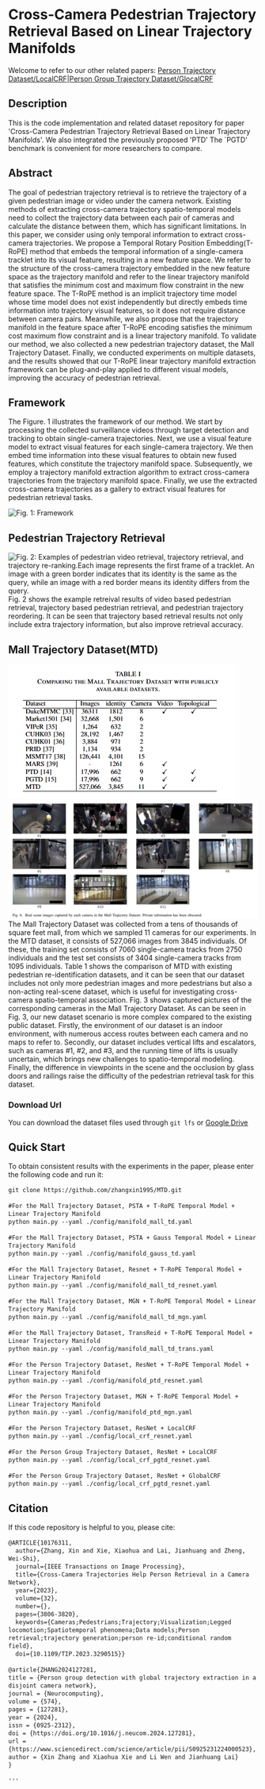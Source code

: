 # Cross-Camera Pedestrian Trajectory Retrieval Based on Linear Trajectory Manifolds

Welcome to refer to our other related papers:
[Person Trajectory Dataset/LocalCRF](https://github.com/zhangxin1995/PTD.git)|[Person Group Trajectory Dataset/GlocalCRF](https://github.com/zhangxin1995/PGTD.git)


## Description
This is the code implementation and related dataset repository for paper 'Cross-Camera Pedestrian Trajectory Retrieval Based on Linear Trajectory Manifolds'. We also integrated the previously proposed 'PTD' The `PGTD' benchmark is convenient for more researchers to compare.


## Abstract
The goal of pedestrian trajectory retrieval is to retrieve the trajectory of a given pedestrian image or video under the camera network. Existing methods of extracting cross-camera trajectory spatio-temporal models need to collect the trajectory data between each pair of cameras and calculate the distance between them, which has significant limitations. In this paper, we consider using only temporal information to extract cross-camera trajectories. We propose a Temporal Rotary Position Embedding(T-RoPE) method that embeds the temporal information of a single-camera tracklet into its visual feature, resulting in a new feature space. We refer to the structure of the cross-camera trajectory embedded in the new feature space as the trajectory manifold and refer to the linear trajectory manifold that satisfies the minimum cost and maximum flow constraint in the new feature space. The T-RoPE method is an implicit trajectory time model whose time model does not exist independently but directly embeds time information into trajectory visual features, so it does not require distance between camera pairs. Meanwhile, we also propose that the trajectory manifold in the feature space after T-RoPE encoding satisfies the minimum cost maximum flow constraint and is a linear trajectory manifold. To validate our method, we also collected a new pedestrian trajectory dataset, the Mall Trajectory Dataset. Finally, we conducted experiments on multiple datasets, and the results showed that our T-RoPE linear trajectory manifold extraction framework can be plug-and-play applied to different visual models, improving the accuracy of pedestrian retrieval.

## Framework
The Figure. 1 illustrates the framework of our method. We start by processing the collected surveillance videos through target detection and tracking to obtain single-camera trajectories. Next, we use a visual feature model to extract visual features for each single-camera trajectory. We then embed time information into these visual features to obtain new fused features, which constitute the trajectory manifold space. Subsequently, we employ a trajectory manifold extraction algorithm to extract cross-camera trajectories from the trajectory manifold space. Finally, we use the extracted cross-camera trajectories as a gallery to extract visual features for pedestrian retrieval tasks.

![Fig. 1: Framework](https://github.com/zhangxin1995/MTD/blob/main/images/framework.png)

## Pedestrian Trajectory Retrieval
![Fig. 2: Examples of pedestrian video retrieval, trajectory retrieval, and trajectory re-ranking.Each image represents the first frame of a tracklet. An image with a green border indicates that its identity is the same as the query, while an image with a red border means its identity differs from the query.](https://github.com/zhangxin1995/MTD/blob/main/images/example.png)
Fig. 2 shows the example retreival results of video based pedestrian retrieval, trajectory based pedestrian retrieval, and pedestrian trajectory reordering. It can be seen that trajectory based retrieval results not only include extra trajectory information, but also improve retrieval accuracy.



## Mall Trajectory Dataset(MTD)
![Table 1: The Mall Trajectory Dastaset.](https://github.com/zhangxin1995/MTD/blob/main/images/dataset.png)
![Fig. 2: The Mall Trajectory Dastaset.](https://github.com/zhangxin1995/MTD/blob/main/images/camera.png)
The Mall Trajectory Dataset was collected from a tens of thousands of square feet mall, from which we sampled 11 cameras for our experiments. In the MTD dataset, it consists of 527,066 images from 3845 individuals. Of these, the training set consists of 7060 single-camera tracks from 2750 individuals and the test set consists of 3404 single-camera tracks from 1095 individuals. Table 1 shows the comparison of MTD with existing pedestrian re-identification datasets, and it can be seen that our dataset includes not only more pedestrian images and more pedestrians but also a non-acting real-scene dataset, which is useful for investigating cross-camera spatio-temporal association. Fig. 3 shows captured pictures of the corresponding cameras in the Mall Trajectory Dataset. As can be seen in Fig. 3, our new dataset scenario is more complex compared to the existing public dataset. Firstly, the environment of our dataset is an indoor environment, with numerous access routes between each camera and no maps to refer to. Secondly, our dataset includes vertical lifts and escalators, such as cameras \#1, \#2, and \#3, and the running time of lifts is usually uncertain, which brings new challenges to spatio-temporal modeling. Finally, the difference in viewpoints in the scene and the occlusion by glass doors and railings raise the difficulty of the pedestrian retrieval task for this dataset.

### Download Url
You can download the dataset files used through `git lfs` or [Google Drive](https://drive.google.com/file/d/1nEWPjyhZccolcE634XA3cXbDdAHKvN2w/view?usp=sharing)

## Quick Start
To obtain consistent results with the experiments in the paper, please enter the following code and run it:
```
git clone https://github.com/zhangxin1995/MTD.git

#For the Mall Trajectory Dataset, PSTA + T-RoPE Temporal Model + Linear Trajectory Manifold
python main.py --yaml ./config/manifold_mall_td.yaml

#For the Mall Trajectory Dataset, PSTA + Gauss Temporal Model + Linear Trajectory Manifold
python main.py --yaml ./config/manifold_gauss_td.yaml

#For the Mall Trajectory Dataset, Resnet + T-RoPE Temporal Model + Linear Trajectory Manifold
python main.py --yaml ./config/manifold_mall_td_resnet.yaml

#For the Mall Trajectory Dataset, MGN + T-RoPE Temporal Model + Linear Trajectory Manifold
python main.py --yaml ./config/manifold_mall_td_mgn.yaml

#For the Mall Trajectory Dataset, TransReid + T-RoPE Temporal Model + Linear Trajectory Manifold
python main.py --yaml ./config/manifold_mall_td_trans.yaml

#For the Person Trajectory Dataset, ResNet + T-RoPE Temporal Model + Linear Trajectory Manifold
python main.py --yaml ./config/manifold_ptd_resnet.yaml

#For the Person Trajectory Dataset, MGN + T-RoPE Temporal Model + Linear Trajectory Manifold
python main.py --yaml ./config/manifold_ptd_mgn.yaml

#For the Person Trajectory Dataset, ResNet + LocalCRF
python main.py --yaml ./config/local_crf_resnet.yaml

#For the Person Group Trajectory Dataset, ResNet + LocalCRF
python main.py --yaml ./config/local_crf_pgtd_resnet.yaml 

#For the Person Group Trajectory Dataset, ResNet + GlobalCRF
python main.py --yaml ./config/local_crf_pgtd_resnet.yaml 
```

## Citation
If this code repository is helpful to you, please cite:

```
@ARTICLE{10176311,
  author={Zhang, Xin and Xie, Xiaohua and Lai, Jianhuang and Zheng, Wei-Shi},
  journal={IEEE Transactions on Image Processing}, 
  title={Cross-Camera Trajectories Help Person Retrieval in a Camera Network}, 
  year={2023},
  volume={32},
  number={},
  pages={3806-3820},
  keywords={Cameras;Pedestrians;Trajectory;Visualization;Legged locomotion;Spatiotemporal phenomena;Data models;Person retrieval;trajectory generation;person re-id;conditional random field},
  doi={10.1109/TIP.2023.3290515}}

@article{ZHANG2024127281,
title = {Person group detection with global trajectory extraction in a disjoint camera network},
journal = {Neurocomputing},
volume = {574},
pages = {127281},
year = {2024},
issn = {0925-2312},
doi = {https://doi.org/10.1016/j.neucom.2024.127281},
url = {https://www.sciencedirect.com/science/article/pii/S0925231224000523},
author = {Xin Zhang and Xiaohua Xie and Li Wen and Jianhuang Lai}
}

'''






















